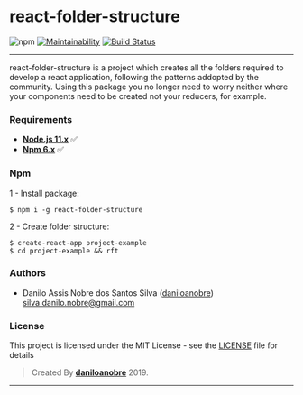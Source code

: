 # react-folder-structure
![npm](https://img.shields.io/npm/dt/rt-lazy-cli.svg)
[![Maintainability](https://api.codeclimate.com/v1/badges/cfad2711064e09148d24/maintainability)](https://codeclimate.com/github/daniloanobre/react-folder-structure/maintainability)
[![Build Status](https://travis-ci.org/daniloanobre/react-folder-structure.svg?branch=master)](https://travis-ci.org/daniloanobre/react-folder-structure)

---
react-folder-structure is a project which creates all the folders required to develop a react application, following the patterns addopted by the community.
Using this package you no longer need to worry neither where your components need to be created not your reducers, for example.

### Requirements ###

* **[Node.js 11.x](http://nodejs.org/en/)** :white_check_mark:
* **[Npm 6.x](https://www.npmjs.com/)** :white_check_mark:

### Npm ###
1 - Install package:
```
$ npm i -g react-folder-structure
```
2 - Create folder structure:
```
$ create-react-app project-example
$ cd project-example && rft
```

### Authors

* Danilo Assis Nobre dos Santos Silva ([daniloanobre](https://github.com/daniloanobre)) silva.danilo.nobre@gmail.com

### License

This project is licensed under the MIT License - see the [LICENSE](LICENSE.md) file for details

>Created By **[daniloanobre](https://www.linkedin.com/in/danilo-assis-nobre-dos-santos-silva-7b2735143/)** 2019.

---
